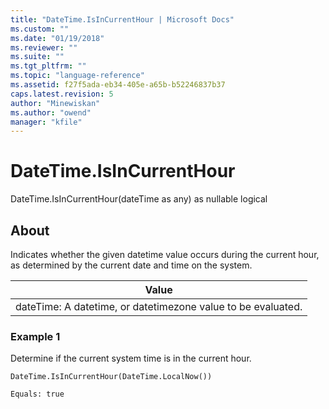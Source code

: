 ```yaml
---
title: "DateTime.IsInCurrentHour | Microsoft Docs"
ms.custom: ""
ms.date: "01/19/2018"
ms.reviewer: ""
ms.suite: ""
ms.tgt_pltfrm: ""
ms.topic: "language-reference"
ms.assetid: f27f5ada-eb34-405e-a65b-b52246837b37
caps.latest.revision: 5
author: "Minewiskan"
ms.author: "owend"
manager: "kfile"
---
```

# DateTime.IsInCurrentHour
DateTime.IsInCurrentHour(dateTime as any) as nullable logical  
  
## About  
Indicates whether the given datetime value occurs during the current hour, as determined by the current date and time on the system.  
  
|Value|  
|---------|  
|dateTime: A datetime, or datetimezone value to be evaluated.|  
  
### Example 1  
Determine if the current system time is in the current hour.  
  
```  
DateTime.IsInCurrentHour(DateTime.LocalNow())  
```  
  
```  
Equals: true  
```  
